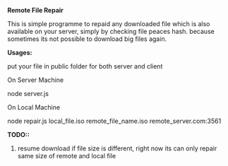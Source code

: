 ****Remote File Repair****

This is simple programme to repaid any downloaded file
which is also available on your server, simply by checking file peaces hash. 
because sometimes its not possible to download big files again.

**Usages:**

put your file in public folder for both server and client

On Server Machine 

node server.js

On Local Machine

node repair.js local_file.iso remote_file_name.iso remote_server.com:3561


**TODO::**
1. resume download if file size is different, right now its can only repair same size of remote and local file

